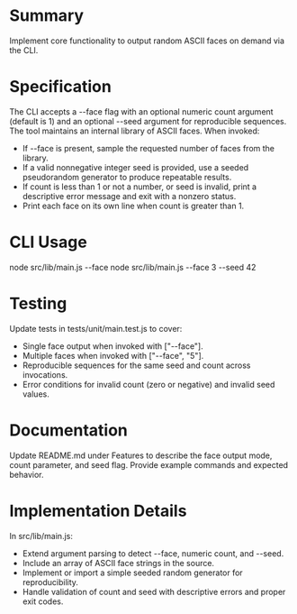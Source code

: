 # Summary
Implement core functionality to output random ASCII faces on demand via the CLI.

# Specification
The CLI accepts a --face flag with an optional numeric count argument (default is 1) and an optional --seed argument for reproducible sequences. The tool maintains an internal library of ASCII faces. When invoked:
- If --face is present, sample the requested number of faces from the library.
- If a valid nonnegative integer seed is provided, use a seeded pseudorandom generator to produce repeatable results.
- If count is less than 1 or not a number, or seed is invalid, print a descriptive error message and exit with a nonzero status.
- Print each face on its own line when count is greater than 1.

# CLI Usage
node src/lib/main.js --face
node src/lib/main.js --face 3 --seed 42

# Testing
Update tests in tests/unit/main.test.js to cover:
- Single face output when invoked with ["--face"].
- Multiple faces when invoked with ["--face", "5"].
- Reproducible sequences for the same seed and count across invocations.
- Error conditions for invalid count (zero or negative) and invalid seed values.

# Documentation
Update README.md under Features to describe the face output mode, count parameter, and seed flag. Provide example commands and expected behavior.

# Implementation Details
In src/lib/main.js:
- Extend argument parsing to detect --face, numeric count, and --seed.
- Include an array of ASCII face strings in the source.
- Implement or import a simple seeded random generator for reproducibility.
- Handle validation of count and seed with descriptive errors and proper exit codes.